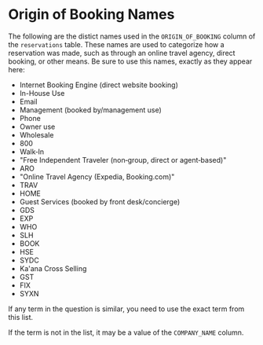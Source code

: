 # Origin of Booking Names

The following are the distict names used in the `ORIGIN_OF_BOOKING` column of the `reservations` table. 
These names are used to categorize how a reservation was made, such as through an online travel agency, direct booking, or other means.
Be sure to use this names, exactly as they appear here:

- Internet Booking Engine (direct website booking)
- In-House Use
- Email
- Management (booked by/management use)
- Phone
- Owner use
- Wholesale
- 800
- Walk‑In
- "Free Independent Traveler (non‑group, direct or agent‑based)"
- ARO
- "Online Travel Agency (Expedia, Booking.com)"
- TRAV
- HOME
- Guest Services (booked by front desk/concierge)
- GDS
- EXP
- WHO
- SLH
- BOOK
- HSE
- SYDC
- Ka'ana Cross Selling
- GST
- FIX
- SYXN

If any term in the question is similar, you need to use the exact term from this list.

If the term is not in the list, it may be a value of the `COMPANY_NAME` column.
